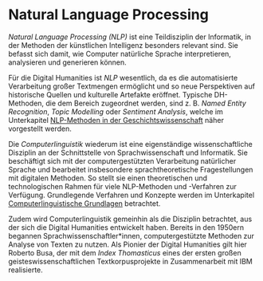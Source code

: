 # Natural Language Processing
 
*Natural Language Processing (NLP)* ist eine Teildisziplin der Informatik, in der Methoden der künstlichen Intelligenz besonders relevant sind. Sie befasst sich damit, wie Computer natürliche Sprache interpretieren, analysieren und generieren können.

Für die Digital Humanities ist *NLP* wesentlich, da es die automatisierte Verarbeitung großer Textmengen ermöglicht und so neue Perspektiven auf historische Quellen und kulturelle Artefakte eröffnet. Typische DH-Methoden, die dem Bereich zugeordnet werden, sind z. B. *Named Entity Recognition*, *Topic Modelling* oder *Sentiment Analysis*, welche im Unterkapitel [NLP-Methoden in der Geschichtswissenschaft](nlp-methoden-in-der-digital-history.md) näher vorgestellt werden.

Die *Computerlinguistik* wiederum ist eine eigenständige wissenschaftliche Disziplin an der Schnittstelle von Sprachwissenschaft und Informatik. Sie beschäftigt sich mit der computergestützten Verarbeitung natürlicher Sprache und bearbeitet insbesondere sprachtheoretische Fragestellungen mit digitalen Methoden. So stellt sie einen theoretischen und technologischen Rahmen für viele NLP-Methoden und -Verfahren zur Verfügung. Grundlegende Verfahren und Konzepte werden im Unterkapitel [Computerlinguistische Grundlagen](computerlinguistische-grundlagen.md) betrachtet.

Zudem wird Computerlinguistik gemeinhin als die Disziplin betrachtet, aus der sich die Digital Humanities entwickelt haben. Bereits in den 1950ern begannen Sprachwissenschaftler\*innen, computergestützte Methoden zur Analyse von Texten zu nutzen. Als Pionier der Digital Humanities gilt hier Roberto Busa, der mit dem *Index Thomasticus* eines der ersten großen geisteswissenschaftlichen Textkorpusprojekte in Zusammenarbeit mit IBM realisierte.